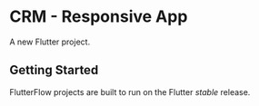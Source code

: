 # CRM - Responsive App

A new Flutter project.

## Getting Started

FlutterFlow projects are built to run on the Flutter _stable_ release.
